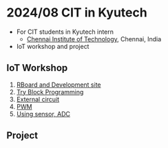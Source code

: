 # 2024/08 CIT in Kyutech

- For CIT students in Kyutech intern
    - [Chennai Institute of Technology](https://www.citchennai.edu.in/), Chennai, India
- IoT workshop and project

## IoT Workshop

1. [RBoard and Development site](./setup.md)
1. [Try Block Programming](./1st_program.md)
1. [External circuit](./2nd_circuit.md)
1. [PWM](./3rd_pwm.md)
1. [Using sensor, ADC](./4th_sensor.md)

## Project

